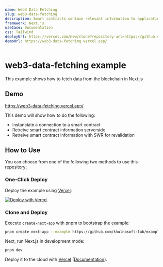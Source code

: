 ```yaml
---
name: Web3 Data Fetching
slug: web3-data-fetching
description: Smart contracts contain relevant information to applications built on top of blockchains that can run the Ethereum Virtual Machine. Some of the information in these contracts can be exposed in the form of View functions that do not need gas or fees to be executed. Now we will explore how to get that information in Next.js.
framework: Next.js
useCase: Documentation
css: Tailwind
deployUrl: https://vercel.com/new/clone?repository-url=https://github.com/khulnasoft-lab/examples/tree/main/solutions/web3-data-fetching&project-name=web3-data-fetching&repository-name=web3-data-fetching
demoUrl: https://web3-data-fetching.vercel.app/
---
```


# web3-data-fetching example

This example shows how to fetch data from the blockchain in Next.js

## Demo

https://web3-data-fetching.vercel.app/

This demo will show how to do the following:

- Instanciate a connection to a smart contract
- Retreive smart contract information serverside
- Retreive smart contract information with SWR for revalidation

## How to Use

You can choose from one of the following two methods to use this repository:

### One-Click Deploy

Deploy the example using [Vercel](https://vercel.com?utm_source=github&utm_medium=readme&utm_campaign=vercel-examples):

[![Deploy with Vercel](https://vercel.com/button)](https://vercel.com/new/clone?repository-url=https://github.com/khulnasoft-lab/examples/tree/main/solutions/web3-data-fetching&project-name=web3-data-fetching&repository-name=web3-data-fetching)

### Clone and Deploy

Execute [`create-next-app`](https://github.com/khulnasoft-lab/next.js/tree/canary/packages/create-next-app) with [pnpm](https://pnpm.io/installation) to bootstrap the example:

```bash
pnpm create next-app --example https://github.com/khulnasoft-lab/examples/tree/main/solutions/web3-data-fetching
```

Next, run Next.js in development mode:

```bash
pnpm dev
```

Deploy it to the cloud with [Vercel](https://vercel.com/new?utm_source=github&utm_medium=readme&utm_campaign=edge-middleware-eap) ([Documentation](https://nextjs.org/docs/deployment)).
